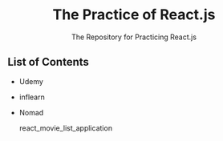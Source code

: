 <h1 align="center">The Practice of React.js</h1>
<div align="center">
The Repository for Practicing React.js
</div>

## List of Contents

-   Udemy

-   inflearn

-   Nomad

    react_movie_list_application
